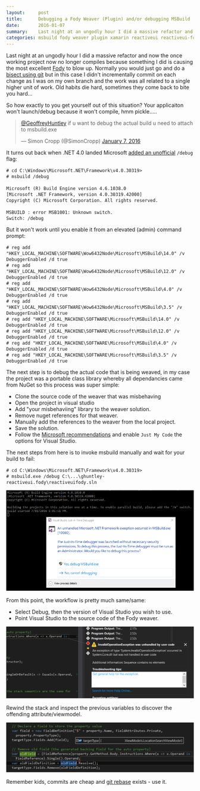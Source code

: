 ```yaml
---
layout:     post
title:      Debugging a Fody Weaver (Plugin) and/or debugging MSBuild
date:       2016-01-07
summary:    Last night at an ungodly hour I did a massive refactor and now the once working project now no longer compiles because something I did is causing the most excellent Fody to blow up. Normally you would just go and do a bisect using git but in this case I didn't incrementally commit on each change as I was on my own branch and the work was all related to a single higher unit of work. Old habits die hard, sometimes they come back to bite you hard...
categories: msbuild fody weaver plugin xamarin reactiveui reactiveui-fody debug debugging 
---
```


Last night at an ungodly hour I did a massive refactor and now the once working project now no longer compiles because something I did is causing the most excellent [Fody](https://github.com/Fody/Fody) to blow up. Normally you would just go and do a [bisect using git](https://git-scm.com/docs/git-bisect) but in this case I didn't incrementally commit on each change as I was on my own branch and the work was all related to a single higher unit of work. Old habits die hard, sometimes they come back to bite you hard...

So how exactly to you get yourself out of this situation? Your applicaiton won't launch/debug because it won't compile, hmm pickle.....

<blockquote class="twitter-tweet" lang="en"><p lang="en" dir="ltr"><a href="https://twitter.com/GeoffreyHuntley">@GeoffreyHuntley</a> if u want to debug the actual build u need to attach to msbuild.exe</p>&mdash; Simon Cropp (@SimonCropp) <a href="https://twitter.com/SimonCropp/status/684972737811447811">January 7, 2016</a></blockquote>
<script async src="//platform.twitter.com/widgets.js" charset="utf-8"></script>

It turns out back when .NET 4.0 landed Microsoft [added an unofficial](http://blogs.msdn.com/b/visualstudio/archive/2010/07/06/debugging-msbuild-script-with-visual-studio.aspx
) `/debug` flag:

    # cd C:\Windows\Microsoft.NET\Framework\v4.0.30319>
    # msbuild /debug

    Microsoft (R) Build Engine version 4.6.1038.0
    [Microsoft .NET Framework, version 4.0.30319.42000]
    Copyright (C) Microsoft Corporation. All rights reserved.

    MSBUILD : error MSB1001: Unknown switch.
    Switch: /debug

But it won't work until you enable it from an elevated (admin) command prompt:

    # reg add "HKEY_LOCAL_MACHINE\SOFTWARE\Wow6432Node\Microsoft\MSBuild\14.0" /v DebuggerEnabled /d true
    # reg add "HKEY_LOCAL_MACHINE\SOFTWARE\Wow6432Node\Microsoft\MSBuild\12.0" /v DebuggerEnabled /d true
    # reg add "HKEY_LOCAL_MACHINE\SOFTWARE\Wow6432Node\Microsoft\MSBuild\4.0" /v DebuggerEnabled /d true
    # reg add "HKEY_LOCAL_MACHINE\SOFTWARE\Wow6432Node\Microsoft\MSBuild\3.5" /v DebuggerEnabled /d true
    # reg add "HKEY_LOCAL_MACHINE\SOFTWARE\Microsoft\MSBuild\14.0" /v DebuggerEnabled /d true
    # reg add "HKEY_LOCAL_MACHINE\SOFTWARE\Microsoft\MSBuild\12.0" /v DebuggerEnabled /d true
    # reg add "HKEY_LOCAL_MACHINE\SOFTWARE\Microsoft\MSBuild\4.0" /v DebuggerEnabled /d true
    # reg add "HKEY_LOCAL_MACHINE\SOFTWARE\Microsoft\MSBuild\3.5" /v DebuggerEnabled /d true


The next step is to debug the actual code that is being weaved, in my case the project was a portable class library whereby all dependancies came from NuGet so this process was super simple:

* Clone the source code of the weaver that was misbehaving
* Open the project in visual studio
* Add "your misbehaviing" library to the weaver solution.
* Remove nuget references for that weaver.
* Manually add the references to the weaver from the local project.
* Save the solution.
* Follow the [Microsoft recommendations](http://blogs.msdn.com/b/visualstudio/archive/2010/07/06/debugging-msbuild-script-with-visual-studio.aspx
) and enable `Just My Code` the options for Visual Studio.


The next steps from here is to invoke msbuild manually and wait for your build to fail:

    # cd C:\Windows\Microsoft.NET\Framework\v4.0.30319>
    # msbuild.exe /debug C:\...\ghuntley-reactiveui.fody\reactiveuifody.sln

![Attach debugger to MSBuild](/images/debug-msbuild.png)

From this point, the workflow is pretty much same/same:

* Select Debug, then the version of Visual Studio you wish to use.
* Point Visual Studio to the source code of the Fody weaver.


![Now we are cooking with gas!](/images/reactiveui-fody-exception.png)

Rewind the stack and inspect the previous variables to discover the offending attribute/viewmodel.

![Offending ViewModel/Attribute found!](/images/offending-viewmodel-found.png)

Remember kids, commits are cheap and [git rebase](https://www.atlassian.com/git/tutorials/rewriting-history/git-rebase/) exists - use it. 
